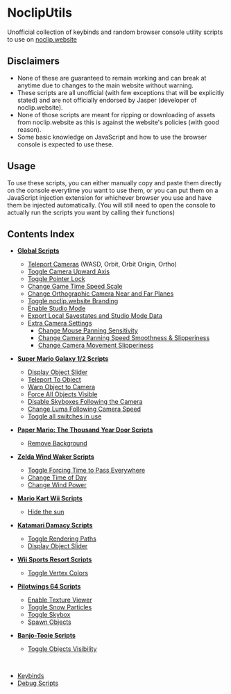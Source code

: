 # NoclipUtils
Unofficial collection of keybinds and random browser console utility scripts to use on [noclip.website](https://noclip.website/)

## Disclaimers
- None of these are guaranteed to remain working and can break at anytime due to changes to the main website without warning.
- These scripts are all unofficial (with few exceptions that will be explicitly stated) and are not officially endorsed by Jasper (developer of noclip.website).
- None of those scripts are meant for ripping or downloading of assets from noclip.website as this is against the website's policies (with good reason).
- Some basic knowledge on JavaScript and how to use the browser console is expected to use these.

## Usage
To use these scripts, you can either manually copy and paste them directly on the console everytime you want to use them, or you can put them on a JavaScript injection extension for whichever browser you use and have them be injected automatically. (You will still need to open the console to actually run the scripts you want by calling their functions)

## Contents Index
- **[Global Scripts](/SCRIPTS.md#global-scripts)**
  - [Teleport Cameras](/SCRIPTS.md#teleport-cameras) (WASD, Orbit, Orbit Origin, Ortho)
  - [Toggle Camera Upward Axis](/SCRIPTS.md#toggle-camera-upward-axis)
  - [Toggle Pointer Lock](/SCRIPTS.md#toggle-pointer-lock)
  - [Change Game Time Speed Scale](/SCRIPTS.md#change-game-time-speed-scale)
  - [Change Orthographic Camera Near and Far Planes](/SCRIPTS.md#change-orthographic-camera-near-and-far-planes)
  - [Toggle noclip.website Branding](/SCRIPTS.md#toggle-noclipwebsite-branding)
  - [Enable Studio Mode](/SCRIPTS.md#enable-studio-mode)
  - [Export Local Savestates and Studio Mode Data](/SCRIPTS.md#export-local-savestates-and-studio-mode-data)
  - [Extra Camera Settings](/SCRIPTS.md#extra-camera-settings)
    - [Change Mouse Panning Sensitivity](/SCRIPTS.md#change-mouse-panning-sensitivity)
    - [Change Camera Panning Speed Smoothness & Slipperiness](/SCRIPTS.md#change-camera-panning-speed-smoothness--slipperiness)
    - [Change Camera Movement Slipperiness](/SCRIPTS.md#change-camera-movement-slipperiness)

- **[Super Mario Galaxy 1/2 Scripts](/SCRIPTS.md#super-mario-galaxy-12-scripts)**
  - [Display Object Slider](/SCRIPTS.md#display-object-slider)
  - [Teleport To Object](/SCRIPTS.md#teleport-to-object)
  - [Warp Object to Camera](/SCRIPTS.md#warp-object-to-camera)
  - [Force All Objects Visible](/SCRIPTS.md#force-all-objects-visible)
  - [Disable Skyboxes Following the Camera](/SCRIPTS.md#disable-skyboxes-following-the-camera)
  - [Change Luma Following Camera Speed](/SCRIPTS.md#change-luma-following-camera-speed)
  - [Toggle all switches in use](/SCRIPTS.md#toggle-all-switches-in-use)

- **[Paper Mario: The Thousand Year Door Scripts](/SCRIPTS.md#paper-mario-the-thousand-year-door-scripts)**
  - [Remove Background](/SCRIPTS.md#remove-background)

- **[Zelda Wind Waker Scripts](/SCRIPTS.md#zelda-wind-waker-scripts)**
  - [Toggle Forcing Time to Pass Everywhere](/SCRIPTS.md#toggle-forcing-time-to-pass-everywhere)
  - [Change Time of Day](/SCRIPTS.md#change-time-of-day)
  - [Change Wind Power](/SCRIPTS.md#change-wind-power)

- **[Mario Kart Wii Scripts](/SCRIPTS.md#mario-kart-wii-scripts)**
  - [Hide the sun](/SCRIPTS.md#hide-the-sun)

- **[Katamari Damacy Scripts](/SCRIPTS.md#katamari-damacy-scripts)**
  - [Toggle Rendering Paths](/SCRIPTS.md#toggle-rendering-paths)
  - [Display Object Slider](/SCRIPTS.md#display-object-slider-1)

- **[Wii Sports Resort Scripts](/SCRIPTS.md#wii-sports-resort-scripts)**
  - [Toggle Vertex Colors](/SCRIPTS.md#toggle-vertex-colors)

- **[Pilotwings 64 Scripts](/SCRIPTS.md#pilotwings-64-scripts)**
  - [Enable Texture Viewer](/SCRIPTS.md#enable-texture-viewer)
  - [Toggle Snow Particles](/SCRIPTS.md#toggle-snow-particles)
  - [Toggle Skybox](/SCRIPTS.md#toggle-skybox)
  - [Spawn Objects](/SCRIPTS.md#spawn-objects)

- **[Banjo-Tooie Scripts](/SCRIPTS.md#banjo-tooie-scripts)**
  - [Toggle Objects Visibility](/SCRIPTS.md#toggle-objects-visibility)

​
- [Keybinds](/KEYBINDS.md)
- [Debug Scripts](/DEBUG_SCRIPTS.md)
